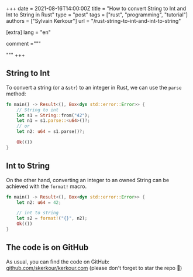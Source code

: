 +++
date = 2021-08-16T14:00:00Z
title = "How to convert String to Int and Int to String in Rust"
type = "post"
tags = ["rust", "programming", "tutorial"]
authors = ["Sylvain Kerkour"]
url = "/rust-string-to-int-and-int-to-string"

[extra]
lang = "en"

comment ="""

"""
+++


## String to Int

To convert a string (or a `&str`) to an integer in Rust, we can use the `parse` method:

```rust
fn main() -> Result<(), Box<dyn std::error::Error>> {
    // String to int
    let s1 = String::from("42");
    let n1 = s1.parse::<u64>()?;
    // or
    let n2: u64 = s1.parse()?;

    Ok(())
}
```


## Int to String

On the other hand, converting an integer to an owned String can be achieved with the `format!` macro.

```rust
fn main() -> Result<(), Box<dyn std::error::Error>> {
    let n2: u64 = 42;

    // int to string
    let s2 = format!("{}", n2);
    Ok(())
}
```


## The code is on GitHub

As usual, you can find the code on GitHub: [github.com/skerkour/kerkour.com](https://github.com/skerkour/kerkour.com/tree/main/blog/2021/rust_string_to_int_and_int_to_string) (please don't forget to star the repo 🙏)
